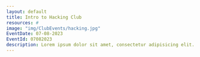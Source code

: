 ```yaml
---
layout: default
title: Intro to Hacking Club
resources: #
image: "img/ClubEvents/hacking.jpg"
EventDate: 07-08-2023
EventId: 07082023
description: Lorem ipsum dolor sit amet, consectetur adipisicing elit. Sunt ut voluptatum eius sapiente, totam reiciendis temporibus qui quibusdam, recusandae sit vero unde, sed, incidunt et ea quo dolore laudantium consectetur!
---
```

